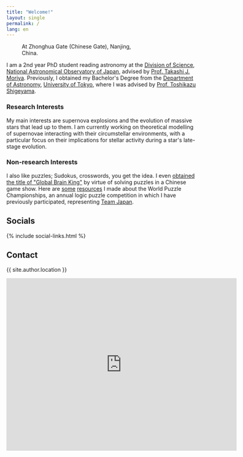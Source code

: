 ```yaml
---
title: "Welcome!"
layout: single
permalink: /
lang: en
---
```


<figure style="width: 300px; height: auto;" class="align-left">
  <img src="{{ site.url }}{{ site.baseurl }}/assets/images/profile_photo.jpg" alt="">
  <figcaption>At Zhonghua Gate (Chinese Gate), Nanjing, China.</figcaption>
</figure> 

I am a 2nd year PhD student reading astronomy at the [Division of Science](https://sci.nao.ac.jp/main/en/), [National Astronomical Observatory of Japan](https://www.nao.ac.jp/en/), advised by [Prof. Takashi J. Moriya](https://sci.nao.ac.jp/MEMBER/takashi.moriya/).
Previously, I obtained my Bachelor's Degree from the [Department of Astronomy](https://www.astron.s.u-tokyo.ac.jp/en/), [University of Tokyo](https://www.u-tokyo.ac.jp/en/), where I was advised by [Prof. Toshikazu Shigeyama](https://www.resceu.s.u-tokyo.ac.jp/getd/).

### Research Interests

My main interests are supernova explosions and the evolution of massive stars that lead up to them. I am currently working on theoretical modelling of supernovae interacting with their circumstellar environments, with a particular focus on their implications for stellar activity during a star's late-stage evolution. 

### Non-research Interests

I also like puzzles; Sudokus, crosswords, you get the idea. I even [obtained the title of "Global Brain King"](https://weibo.com/3865692567/O7iqc7H2G) by virtue of solving puzzles in a Chinese game show. Here are [some](https://ectoplsm.github.io/wpc-unofficial.org/) [resources](https://wpcunofficial.miraheze.org/wiki/Main_Page) I made about the World Puzzle Championships, an annual logic puzzle competition in which I have previously participated, representing [Team Japan](http://jppuzzles.com/).

<div style="clear: both;"></div>

## Socials

{% include social-links.html %}

## Contact

{{ site.author.location }}

<iframe width="600" height="450" src="http://maps.google.co.jp/maps?&amp;q=35.675011, 139.537422&amp;output=embed&amp;t=h&amp;z=18" frameborder="0" marginwidth="0" marginheight="0" scrolling="no"></iframe>
